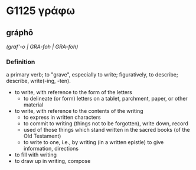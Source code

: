 # G1125 γράφω

## gráphō

_(graf'-o | GRA-foh | GRA-foh)_

### Definition

a primary verb; to "grave", especially to write; figuratively, to describe; describe, write(-ing, -ten).

- to write, with reference to the form of the letters
  - to delineate (or form) letters on a tablet, parchment, paper, or other material
- to write, with reference to the contents of the writing
  - to express in written characters
  - to commit to writing (things not to be forgotten), write down, record
  - used of those things which stand written in the sacred books (of the Old Testament)
  - to write to one, i.e., by writing (in a written epistle) to give information, directions
- to fill with writing
- to draw up in writing, compose

